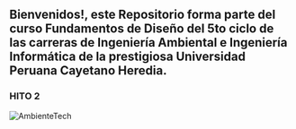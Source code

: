 ## Bienvenidos!, este Repositorio forma parte del curso Fundamentos de Diseño del 5to ciclo de las carreras de Ingeniería Ambiental e Ingeniería Informática de la prestigiosa Universidad Peruana Cayetano Heredia.
### HITO 2
![AmbienteTech](https://github.com/JefHuiza/Fundamentos-de-Dise-o/assets/151795724/a564da55-85fe-4630-98f9-22db9f534f6e)
